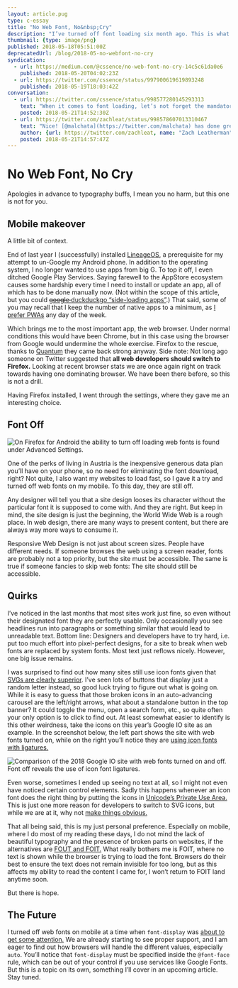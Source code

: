 ```yaml
---
layout: article.pug
type: c-essay
title: "No Web Font, No&nbsp;Cry"
description: "I’ve turned off font loading six month ago. This is what I learned."
thumbnail: {type: image/png}
published: 2018-05-18T05:51:00Z
deprecatedUrl: /blog/2018-05-no-webfont-no-cry
syndication:
  - url: https://medium.com/@cssence/no-web-font-no-cry-14c5c61da0e6
    published: 2018-05-20T04:02:23Z
  - url: https://twitter.com/cssence/status/997900619619893248
    published: 2018-05-19T18:03:42Z
conversation:
  - url: https://twitter.com/cssence/status/998577280145293313
    text: "When it comes to font loading, let’s not forget the mandatory shoutout to [@zachleat](https://twitter.com/zachleat) 🙂 - even though my article focuses more on the user’s choice."
    posted: 2018-05-21T14:52:30Z
  - url: https://twitter.com/zachleat/status/998578607013310467
    text: "Nice! [@malchata](https://twitter.com/malchata) has done great font loading posts around Save-Data that are worth a read: [css-tricks.com/help-users-save-data](https://css-tricks.com/help-users-save-data/)"
    author: {url: https://twitter.com/zachleat, name: "Zach Leatherman"}
    posted: 2018-05-21T14:57:47Z
---
```


# No Web Font, No&nbsp;Cry

Apologies in advance to typography buffs, I mean you no harm, but this one is not for you.

## Mobile makeover

A little bit of context.

End of last year I (successfully) installed [LineageOS](https://www.lineageos.org/), a prerequisite for my attempt to un-Google my Android phone. In addition to the operating system, I no longer wanted to use apps from big G. To top it off, I even ditched Google Play Services. Saying farewell to the AppStore ecosystem causes some hardship every time I need to install or update an app, all of which has to be done manually now. (Not within the scope of this article, but you could <a href="https://duckduckgo.com/?q=sideload+apps"><del>google </del><ins>duckduckgo</ins> “side-loading apps”</a>.) That said, some of you may recall that I keep the number of native apps to a minimum, as [I prefer PWAs](/2016/beyond-progressive-web-apps/) any day of the week.

Which brings me to the most important app, the web browser. Under normal conditions this would have been Chrome, but in this case using the browser from Google would undermine the whole exercise. Firefox to the rescue, thanks to [Quantum](https://blog.mozilla.org/blog/2017/11/14/introducing-firefox-quantum/) they came back strong anyway. Side note: Not long ago someone on Twitter suggested that **all web developers should switch to Firefox.** Looking at recent browser stats we are once again right on track towards having one dominating browser. We have been there before, so this is not a drill.

Having Firefox installed, I went through the settings, where they gave me an interesting choice.

## Font Off

<p class="blend"><img src="/2018/no-webfont-no-cry/firefox-settings.png" alt="On Firefox for Android the ability to turn off loading web fonts is found under Advanced Settings."></p>

One of the perks of living in Austria is the inexpensive generous data plan you’ll have on your phone, so no need for eliminating the font download, right? Not quite, I also want my websites to load fast, so I gave it a try and turned off web fonts on my mobile. To this day, they are still off.

Any designer will tell you that a site design looses its character without the particular font it is supposed to come with. And they are right. But keep in mind, the site design is just the beginning, the World Wide Web is a rough place. In web design, there are many ways to present content, but there are always way more ways to consume it.

Responsive Web Design is not just about screen sizes. People have different needs. If someone browses the web using a screen reader, fonts are probably not a top priority, but the site must be accessible. The same is true if someone fancies to skip web fonts: The site should still be accessible.

## Quirks

I’ve noticed in the last months that most sites work just fine, so even without their designated font they are perfectly usable. Only occasionally you see headlines run into paragraphs or something similar that would lead to unreadable text. Bottom line: Designers and developers have to try hard, i.e. put too much effort into pixel-perfect designs, for a site to break when web fonts are replaced by system fonts. Most text just reflows nicely. However, one big issue remains.

I was surprised to find out how many sites still use icon fonts given that [SVGs are clearly superior](https://www.sarasoueidan.com/blog/icon-fonts-to-svg/). I’ve seen lots of buttons that display just a random letter instead, so good luck trying to figure out what is going on. While it is easy to guess that those broken icons in an auto-advancing carousel are the left/right arrows, what about a standalone button in the top banner? It could toggle the menu, open a search form, etc., so quite often your only option is to click to find out. At least somewhat easier to identify is this other weirdness, take the icons on this year’s Google&nbsp;IO site as an example. In the screenshot below, the left part shows the site with web fonts turned on, while on the right you’ll notice they are [using icon fonts with ligatures.](https://css-tricks.com/ligature-icons/)

<p class="blend"><img src="/2018/no-webfont-no-cry/font-on-off-googleio.png" alt="Comparison of the 2018 Google IO site with web fonts turned on and off. Font off reveals the use of icon font ligatures."></p>

Even worse, sometimes I ended up seeing no text at all, so I might not even have noticed certain control elements. Sadly this happens whenever an icon font does the right thing by putting the icons in [Unicode’s Private Use Area.](https://en.wikipedia.org/wiki/Private_Use_Areas) This is just one more reason for developers to switch to SVG icons, but while we are at it, why not [make things obvious.](https://www.lukew.com/ff/entry.asp?1945)

That all being said, this is my just personal preference. Especially on mobile, where I do most of my reading these days, I do not mind the lack of beautiful typography and the presence of broken parts on websites, if the alternatives are [FOUT and FOIT.](https://www.zachleat.com/web/fout-foit-history/) What really bothers me is FOIT, where no text is shown while the browser is trying to load the font. Browsers do their best to ensure the text does not remain invisible for too long, but as this affects my ability to read the content I came for, I won’t return to FOIT land anytime soon.

But there is hope.

## The Future

I turned off web fonts on mobile at a time when `font-display` was [about to get some attention.](https://www.sitepoint.com/css-font-display-future-font-rendering-web/) We are already starting to see proper support, and I am eager to find out how browsers will handle the different values, especially `auto`. You’ll notice that `font-display` must be specified inside the `@font-face` rule, which can be out of your control if you use services like Google Fonts. But this is a topic on its own, something I’ll cover in an upcoming article. Stay tuned.

